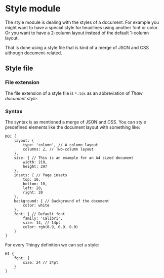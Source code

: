 # Style module

The style module is dealing with the styles of a document.
For example you might want to have a special style for headlines using another font or color.
Or you want to have a 2-column layout instead of the default 1-column layout.

That is done using a style file that is kind of a merge of JSON and CSS although document-related.

## Style file

### File extension

The file extension of a style file is `*.tds` as an abbreviation of *Thaw document style*.

### Syntax

The syntax is as mentioned a merge of JSON and CSS.
You can style predefined elements like the document layout with something like:

```
DOC {
    layout: {
        type: 'column', // A column layout
        columns: 2, // Two-column layout
    },
    size: { // This is an example for an A4 sized document
        width: 210,
        height: 297
    },
    insets: { // Page insets
        top: 10,
        bottom: 10,
        left: 20,
        right: 20
    },
    background: { // Background of the document
        color: white
    },
    font: { // Default font
        family: 'Calibri',
        size: 14, // 14pt
        color: rgb(0.9, 0.9, 0.9)
    }
}
```

For every Thingy definition we can set a style:

```
H1 {
    font: {
        size: 24 // 24pt
    }
}
```
